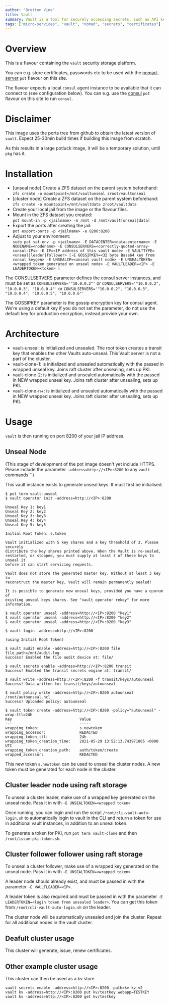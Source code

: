 ```yaml
---
author: "Bretton Vine"
title: Vault 
summary: Vault is a tool for securely accessing secrets, such as API keys, passwords, or certificates.
tags: ["micro-services", "vault", "nomad", "secrets", "certificates"]
---
```


# Overview

This is a flavour containing the ```vault``` security storage platform.

You can e.g. store certificates, passwords etc to be used with the [nomad-server](https://potluck.honeyguide.net/blog/nomad-server/) ```pot``` flavour on this site.

The flavour expects a local ```consul``` agent instance to be available that it can connect to (see configuration below). You can e.g. use the [consul](https://potluck.honeyguide.net/blog/consul/) ```pot``` flavour on this site to run ```consul```.

# Disclaimer
This image uses the ports tree from github to obtain the latest version of ```vault```. Expect 25-30min build times if building this image from scratch.

As this results in a large potluck image, it will be a temporary solution, until ```pkg``` has it.

# Installation

* [unseal node] Create a ZFS dataset on the parent system beforehand:    
  ```zfs create -o mountpoint=/mnt/vaultunseal zroot/vaultunseal```
* [cluster node] Create a ZFS dataset on the parent system beforehand:    
  ```zfs create -o mountpoint=/mnt/vaultdata zroot/vaultdata```
* Create your local jail from the image or the flavour files. 
* Mount in the ZFS dataset you created:    
  ```pot mount-in -p <jailname> -m /mnt -d /mnt/vault[unseal|data]```
* Export the ports after creating the jail:     
  ```pot export-ports -p <jailname> -e 8200:8200```   
* Adjust to your environment:    
  ```sudo pot set-env -p <jailname> -E DATACENTER=<datacentername> -E NODENAME=<nodename> -E CONSULSERVERS=<correctly-quoted-array-consul-IPs> -E IP=<IP address of this vault node> -E VAULTTYPE=<unseal|leader|follower> [-E GOSSIPKEY=<32 byte Base64 key from consul keygen> -E UNSEALIP=<unseal vault node> -E UNSEALTOKEN=<wrapped token generated on unseal node> -E VAULTLEADER=<IP> -E LEADERTOKEN=<token> ]```

The CONSULSERVERS parameter defines the consul server instances, and must be set as ```CONSULSERVERS='"10.0.0.2"'``` or ```CONSULSERVERS='"10.0.0.2", "10.0.0.3", "10.0.0.4"'``` or ```CONSULSERVERS='"10.0.0.2", "10.0.0.3", "10.0.0.4", "10.0.0.5", "10.0.0.6"'```

The GOSSIPKEY parameter is the gossip encryption key for consul agent. We're using a default key if you do not set the parameter, do not use the default key for production encryption, instead provide your own.

# Architecture
* vault-unseal: is initialized and unsealed. The root token creates a transit key that enables the other Vaults auto-unseal. This Vault server is not a part of the cluster.
* vault-clone-1: is initialized and unsealed automatically with the passed in wrapped unseal key. Joins raft cluster after unsealing, sets up PKI.
* vault-clone-2: is initialized and unsealed automatically with the passed in NEW wrapped unseal key. Joins raft cluster after unsealing, sets up PKI.
* vault-clone-n+: is initialized and unsealed automatically with the passed in NEW wrapped unseal key. Joins raft cluster after unsealing, sets up PKI.

# Usage

```vault``` is then running on port 8200 of your jail IP address.

## Unseal Node
(This stage of development of the pot image doesn't yet include HTTPS. Please include the parameter ```-address=http://<IP>:8200``` to any ```vault``` commands```)

This vault instance exists to generate unseal keys. It must first be initialised.

```
$ pot term vault-unseal
$ vault operator init -address=http://<IP>:8200

Unseal Key 1: key1
Unseal Key 2: key2
Unseal Key 3: key3
Unseal Key 4: key4
Unseal Key 5: key5

Initial Root Token: s.token

Vault initialized with 5 key shares and a key threshold of 3. Please securely
distribute the key shares printed above. When the Vault is re-sealed,
restarted, or stopped, you must supply at least 3 of these keys to unseal it
before it can start servicing requests.

Vault does not store the generated master key. Without at least 3 key to
reconstruct the master key, Vault will remain permanently sealed!

It is possible to generate new unseal keys, provided you have a quorum of
existing unseal keys shares. See "vault operator rekey" for more information.

$ vault operator unseal -address=http://<IP>:8200 "key1"
$ vault operator unseal -address=http://<IP>:8200 "key2"
$ vault operator unseal -address=http://<IP>:8200 "key3"

$ vault login -address=http://<IP>:8200

(using Initial Root Token)

$ vault audit enable -address=http://<IP>:8200 file file_path=/mnt/audit.log 
Success! Enabled the file audit device at: file/

$ vault secrets enable -address=http://<IP>:8200 transit 
Success! Enabled the transit secrets engine at: transit/

$ vault write -address=http://<IP>:8200 -f transit/keys/autounseal 
Success! Data written to: transit/keys/autounseal

$ vault policy write -address=http://<IP>:8200 autounseal /root/autounseal.hcl 
Success! Uploaded policy: autounseal

$ vault token create -address=http://<IP>:8200 -policy="autounseal" -wrap-ttl=24h
Key                              Value
---                              -----
wrapping_token:                  s.newtoken
wrapping_accessor:               REDACTED
wrapping_token_ttl:              24h
wrapping_token_creation_time:    2021-05-29 13:52:13.743971005 +0000 UTC
wrapping_token_creation_path:    auth/token/create
wrapped_accessor:                REDACTED
```

This new token ```s.newtoken``` can be used to unseal the cluster nodes. A new token must be generated for each node in the cluster.

## Cluster leader node using raft storage
To unseal a cluster leader, make use of a wrapped key generated on the unseal node. Pass it in with ```-E UNSEALTOKEN=<wrapped token>```

Once running, you can login and run the script ```/root/cli-vault-auto-login.sh``` to automatically login to vault in the CLI and return a token for use in additional vault instances, in addition to an unseal token.

To generate a token for PKI, run ```pot term vault-clone``` and then ```/root/issue-pki-token.sh```.

## Cluster follower follower using raft storage
To unseal a cluster follower, make use of a wrapped key generated on the unseal node. Pass it in with ```-E UNSEALTOKEN=<wrapped token>```

A leader node should already exist, and must be passed in with the parameter ```-E VAULTLEADER=<IP>```.

A leader token is also required and must be passed in with the parameter ```-E LEADERTOKEN=<login token from unsealed leader>```. You can get this token from ```/root/cli-vault-auto-login.sh``` on the leader.

The cluster node will be automatically unsealed and join the cluster. Repeat for all additional nodes in the vault cluster.

## Deafult cluster usage
This cluster will generate, issue, renew certificates. 

## Other example cluster usage
This cluster can then be used as a kv store.

```
vault secrets enable -address=http://<IP>:8200 -path=kv kv-v2
vault kv -address=http://<IP>:8200 put kv/testkey webapp=TESTKEY
vault kv -address=http://<IP>:8200 get kv/testkey
```